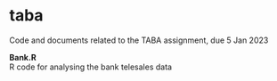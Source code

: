 # taba
Code and documents related to the TABA assignment, due 5 Jan 2023

__Bank.R__  
R code for analysing the bank telesales data
